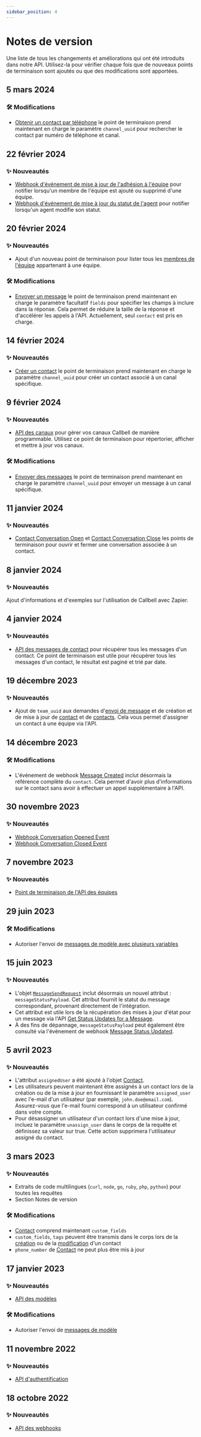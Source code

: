 ```yaml
---
sidebar_position: 4
---
```


# Notes de version

Une liste de tous les changements et améliorations qui ont été introduits dans notre API. Utilisez-la pour vérifier chaque fois que de nouveaux points de terminaison sont ajoutés ou que des modifications sont apportées.

## 5 mars 2024

### 🛠️ Modifications

- [Obtenir un contact par téléphone](/api/reference/contacts_api/get_contact_by_phone) le point de terminaison prend maintenant en charge le paramètre `channel_uuid` pour rechercher le contact par numéro de téléphone et canal.

## 22 février 2024

### ✨ Nouveautés

- [Webhook d'événement de mise à jour de l'adhésion à l'équipe](/api/reference/webhooks/team_events/team_membership_updated) pour notifier lorsqu'un membre de l'équipe est ajouté ou supprimé d'une équipe.
- [Webhook d'événement de mise à jour du statut de l'agent](/api/reference/webhooks/agent_events/agent_status_updated) pour notifier lorsqu'un agent modifie son statut.

## 20 février 2024

### ✨ Nouveautés

- Ajout d'un nouveau point de terminaison pour lister tous les [membres de l'équipe](/api/reference/teams_api/get_team_members) appartenant à une équipe.

### 🛠️ Modifications

- [Envoyer un message](/api/reference/messages_api/post_send_messages) le point de terminaison prend maintenant en charge le paramètre facultatif `fields` pour spécifier les champs à inclure dans la réponse. Cela permet de réduire la taille de la réponse et d'accélérer les appels à l'API. Actuellement, seul `contact` est pris en charge.

## 14 février 2024

### ✨ Nouveautés

- [Créer un contact](/api/reference/contacts_api/post_contacts) le point de terminaison prend maintenant en charge le paramètre `channel_uuid` pour créer un contact associé à un canal spécifique.

## 9 février 2024

### ✨ Nouveautés

- [API des canaux](/api/reference/channels_api/introduction) pour gérer vos canaux Callbell de manière programmable. Utilisez ce point de terminaison pour répertorier, afficher et mettre à jour vos canaux.

### 🛠️ Modifications

- [Envoyer des messages](/api/reference/messages_api/post_send_messages) le point de terminaison prend maintenant en charge le paramètre `channel_uuid` pour envoyer un message à un canal spécifique.

## 11 janvier 2024

### ✨ Nouveautés

- [Contact Conversation Open](/api/reference/contacts_api/post_contact_conversation_open) et [Contact Conversation Close](/api/reference/contacts_api/post_contact_conversation_close) les points de terminaison pour ouvrir et fermer une conversation associée à un contact.

## 8 janvier 2024

### ✨ Nouveautés

Ajout d'informations et d'exemples sur l'utilisation de Callbell avec Zapier.

## 4 janvier 2024

### ✨ Nouveautés

- [API des messages de contact](/api/reference/contacts_api/get_contact_messages) pour récupérer tous les messages d'un contact. Ce point de terminaison est utile pour récupérer tous les messages d'un contact, le résultat est paginé et trié par date.

## 19 décembre 2023

### ✨ Nouveautés

- Ajout de `team_uuid` aux demandes d'[envoi de message](/api/reference/messages_api/post_send_messages) et de création et de mise à jour de [contact](/api/reference/contacts_api/post_contacts) et de [contacts](/api/reference/contacts_api/patch_contacts). Cela vous permet d'assigner un contact à une équipe via l'API.

## 14 décembre 2023

### 🛠️ Modifications

- L'événement de webhook [Message Created](/api/reference/webhooks/message_events/message_created) inclut désormais la référence complète du `contact`. Cela permet d'avoir plus d'informations sur le contact sans avoir à effectuer un appel supplémentaire à l'API.

## 30 novembre 2023

### ✨ Nouveautés

- [Webhook Conversation Opened Event](/api/reference/webhooks/conversation_events/conversation_opened)
- [Webhook Conversation Closed Event](/api/reference/webhooks/conversation_events/conversation_closed)

## 7 novembre 2023

### ✨ Nouveautés

- [Point de terminaison de l'API des équipes](/api/reference/teams_api/introduction)

## 29 juin 2023

### 🛠️ Modifications

- Autoriser l'envoi de [messages de modèle avec plusieurs variables](/api/reference/messages_api/post_send_messages#send-multi-variables-template-messages)

## 15 juin 2023

### ✨ Nouveautés

- L'objet [`MessageSendRequest`](/api/reference/object_types/message_send_request) inclut désormais un nouvel attribut : `messageStatusPayload`. Cet attribut fournit le statut du message correspondant, provenant directement de l'intégration.
- Cet attribut est utile lors de la récupération des mises à jour d'état pour un message via l'API [Get Status Updates for a Message](/api/reference/messages_api/get_message_status).
- À des fins de dépannage, `messageStatusPayload` peut également être consulté via l'événement de webhook [Message Status Updated](/api/reference/webhooks/message_events/message_status_updated).

## 5 avril 2023

### ✨ Nouveautés

- L'attribut `assignedUser` a été ajouté à l'objet [Contact](/api/reference/object_types/contact).
- Les utilisateurs peuvent maintenant être assignés à un contact lors de la création ou de la mise à jour en fournissant le paramètre `assigned_user` avec l'e-mail d'un utilisateur (par exemple, `john.doe@email.com`). Assurez-vous que l'e-mail fourni correspond à un utilisateur confirmé dans votre compte.
- Pour désassigner un utilisateur d'un contact lors d'une mise à jour, incluez le paramètre `unassign_user` dans le corps de la requête et définissez sa valeur sur true. Cette action supprimera l'utilisateur assigné du contact.

## 3 mars 2023

### ✨ Nouveautés

- Extraits de code multilingues (`curl`, `node`, `go`, `ruby`, `php`, `python`) pour toutes les requêtes
- Section Notes de version

### 🛠️ Modifications

- [Contact](/api/reference/object_types/contact) comprend maintenant `custom_fields`
- `custom_fields`, `tags` peuvent être transmis dans le corps lors de la [création](/api/reference/contacts_api/post_contacts) ou de la [modification](/api/reference/contacts_api/post_contacts) d'un contact
- `phone_number` de [Contact](/api/reference/object_types/contact) ne peut plus être mis à jour

## 17 janvier 2023

### ✨ Nouveautés

- [API des modèles](/api/reference/template_messages_api/introduction)

### 🛠️ Modifications

- Autoriser l'envoi de [messages de modèle](/api/reference/messages_api/post_send_messages#send-template-messages)

## 11 novembre 2022

### ✨ Nouveautés

- [API d'authentification](/api/reference/auth_api/introduction)

## 18 octobre 2022

### ✨ Nouveautés

- [API des webhooks](/api/reference/webhooks_api/introduction)